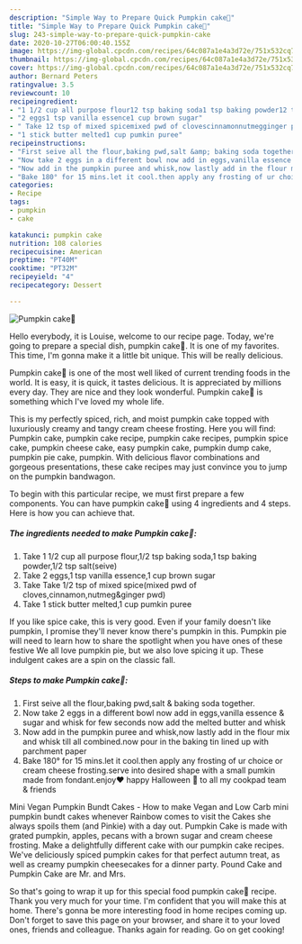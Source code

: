 ```yaml
---
description: "Simple Way to Prepare Quick Pumpkin cake🎃"
title: "Simple Way to Prepare Quick Pumpkin cake🎃"
slug: 243-simple-way-to-prepare-quick-pumpkin-cake
date: 2020-10-27T06:00:40.155Z
image: https://img-global.cpcdn.com/recipes/64c087a1e4a3d72e/751x532cq70/pumpkin-cake🎃-recipe-main-photo.jpg
thumbnail: https://img-global.cpcdn.com/recipes/64c087a1e4a3d72e/751x532cq70/pumpkin-cake🎃-recipe-main-photo.jpg
cover: https://img-global.cpcdn.com/recipes/64c087a1e4a3d72e/751x532cq70/pumpkin-cake🎃-recipe-main-photo.jpg
author: Bernard Peters
ratingvalue: 3.5
reviewcount: 10
recipeingredient:
- "1 1/2 cup all purpose flour12 tsp baking soda1 tsp baking powder12 tsp saltseive"
- "2 eggs1 tsp vanilla essence1 cup brown sugar"
- " Take 12 tsp of mixed spicemixed pwd of clovescinnamonnutmegginger pwd"
- "1 stick butter melted1 cup pumkin puree"
recipeinstructions:
- "First seive all the flour,baking pwd,salt &amp; baking soda together."
- "Now take 2 eggs in a different bowl now add in eggs,vanilla essence &amp; sugar and whisk for few seconds now add the melted butter and whisk"
- "Now add in the pumpkin puree and whisk,now lastly add in the flour mix and whisk till all combined.now pour in the baking tin lined up with parchment paper"
- "Bake 180° for 15 mins.let it cool.then apply any frosting of ur choice or cream cheese frosting.serve into desired shape with a small pumkin made from fondant.enjoy❤ happy Halloween 🎃 to all my cookpad team &amp; friends"
categories:
- Recipe
tags:
- pumpkin
- cake

katakunci: pumpkin cake 
nutrition: 108 calories
recipecuisine: American
preptime: "PT40M"
cooktime: "PT32M"
recipeyield: "4"
recipecategory: Dessert

---
```



![Pumpkin cake🎃](https://img-global.cpcdn.com/recipes/64c087a1e4a3d72e/751x532cq70/pumpkin-cake🎃-recipe-main-photo.jpg)

Hello everybody, it is Louise, welcome to our recipe page. Today, we're going to prepare a special dish, pumpkin cake🎃. It is one of my favorites. This time, I'm gonna make it a little bit unique. This will be really delicious.

Pumpkin cake🎃 is one of the most well liked of current trending foods in the world. It is easy, it is quick, it tastes delicious. It is appreciated by millions every day. They are nice and they look wonderful. Pumpkin cake🎃 is something which I've loved my whole life.

This is my perfectly spiced, rich, and moist pumpkin cake topped with luxuriously creamy and tangy cream cheese frosting. Here you will find: Pumpkin cake, pumpkin cake recipe, pumpkin cake recipes, pumpkin spice cake, pumpkin cheese cake, easy pumpkin cake, pumpkin dump cake, pumpkin pie cake, pumpkin. With delicious flavor combinations and gorgeous presentations, these cake recipes may just convince you to jump on the pumpkin bandwagon.


To begin with this particular recipe, we must first prepare a few components. You can have pumpkin cake🎃 using 4 ingredients and 4 steps. Here is how you can achieve that.

<!--inarticleads1-->

##### The ingredients needed to make Pumpkin cake🎃:

1. Take 1 1/2 cup all purpose flour,1/2 tsp baking soda,1 tsp baking powder,1/2 tsp salt(seive)
1. Take 2 eggs,1 tsp vanilla essence,1 cup brown sugar
1. Take  Take 1/2 tsp of mixed spice(mixed pwd of cloves,cinnamon,nutmeg&amp;ginger pwd)
1. Take 1 stick butter melted,1 cup pumkin puree


If you like spice cake, this is very good. Even if your family doesn&#39;t like pumpkin, I promise they&#39;ll never know there&#39;s pumpkin in this. Pumpkin pie will need to learn how to share the spotlight when you have ones of these festive We all love pumpkin pie, but we also love spicing it up. These indulgent cakes are a spin on the classic fall. 

<!--inarticleads2-->

##### Steps to make Pumpkin cake🎃:

1. First seive all the flour,baking pwd,salt &amp; baking soda together.
1. Now take 2 eggs in a different bowl now add in eggs,vanilla essence &amp; sugar and whisk for few seconds now add the melted butter and whisk
1. Now add in the pumpkin puree and whisk,now lastly add in the flour mix and whisk till all combined.now pour in the baking tin lined up with parchment paper
1. Bake 180° for 15 mins.let it cool.then apply any frosting of ur choice or cream cheese frosting.serve into desired shape with a small pumkin made from fondant.enjoy❤ happy Halloween 🎃 to all my cookpad team &amp; friends


Mini Vegan Pumpkin Bundt Cakes - How to make Vegan and Low Carb mini pumpkin bundt cakes whenever Rainbow comes to visit the Cakes she always spoils them (and Pinkie) with a day out. Pumpkin Cake is made with grated pumpkin, apples, pecans with a brown sugar and cream cheese frosting. Make a delightfully different cake with our pumpkin cake recipes. We&#39;ve deliciously spiced pumpkin cakes for that perfect autumn treat, as well as creamy pumpkin cheesecakes for a dinner party. Pound Cake and Pumpkin Cake are Mr. and Mrs. 

So that's going to wrap it up for this special food pumpkin cake🎃 recipe. Thank you very much for your time. I'm confident that you will make this at home. There's gonna be more interesting food in home recipes coming up. Don't forget to save this page on your browser, and share it to your loved ones, friends and colleague. Thanks again for reading. Go on get cooking!
